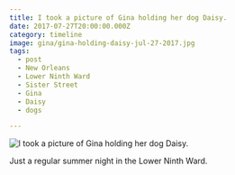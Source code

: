 ```yaml
---
title: I took a picture of Gina holding her dog Daisy.
date: 2017-07-27T20:00:00.000Z
category: timeline
image: gina/gina-holding-daisy-jul-27-2017.jpg
tags:
  - post
  - New Orleans
  - Lower Ninth Ward
  - Sister Street
  - Gina
  - Daisy
  - dogs

---
```


![I took a picture of Gina holding her dog Daisy.](/static/img/gina/gina-holding-daisy-jul-27-2017.jpg "I took a picture of Gina holding her dog Daisy.")

Just a regular summer night in the Lower Ninth Ward.